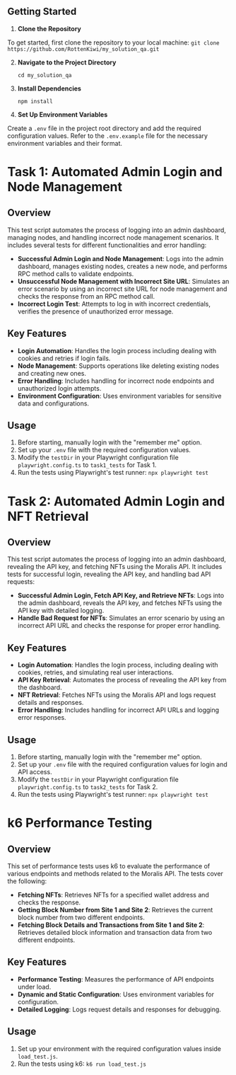 ## Getting Started

1. **Clone the Repository**

To get started, first clone the repository to your local machine: ```git clone https://github.com/RottenKiwi/my_solution_qa.git```

2. **Navigate to the Project Directory**   

    ```cd my_solution_qa```

3. **Install Dependencies**

    ```npm install```

4. **Set Up Environment Variables**

Create a ```.env``` file in the project root directory and add the required configuration values. Refer to the ```.env.example``` file for the necessary environment variables and their format.



# Task 1: Automated Admin Login and Node Management

## Overview
This test script automates the process of logging into an admin dashboard, managing nodes, and handling incorrect node management scenarios. It includes several tests for different functionalities and error handling:

- **Successful Admin Login and Node Management**: Logs into the admin dashboard, manages existing nodes, creates a new node, and performs RPC method calls to validate endpoints.
- **Unsuccessful Node Management with Incorrect Site URL**: Simulates an error scenario by using an incorrect site URL for node management and checks the response from an RPC method call.
- **Incorrect Login Test**: Attempts to log in with incorrect credentials, verifies the presence of unauthorized error message.

## Key Features
- **Login Automation**: Handles the login process including dealing with cookies and retries if login fails.
- **Node Management**: Supports operations like deleting existing nodes and creating new ones.
- **Error Handling**: Includes handling for incorrect node endpoints and unauthorized login attempts.
- **Environment Configuration**: Uses environment variables for sensitive data and configurations.

## Usage
1. Before starting, manually login with the "remember me" option.
2. Set up your `.env` file with the required configuration values.
3. Modify the `testDir` in your Playwright configuration file `playwright.config.ts` to `task1_tests` for Task 1.
4. Run the tests using Playwright's test runner: ```npx playwright test```

# Task 2: Automated Admin Login and NFT Retrieval

## Overview
This test script automates the process of logging into an admin dashboard, revealing the API key, and fetching NFTs using the Moralis API. It includes tests for successful login, revealing the API key, and handling bad API requests:

- **Successful Admin Login, Fetch API Key, and Retrieve NFTs**: Logs into the admin dashboard, reveals the API key, and fetches NFTs using the API key with detailed logging.
- **Handle Bad Request for NFTs**: Simulates an error scenario by using an incorrect API URL and checks the response for proper error handling.

## Key Features
- **Login Automation**: Handles the login process, including dealing with cookies, retries, and simulating real user interactions.
- **API Key Retrieval**: Automates the process of revealing the API key from the dashboard.
- **NFT Retrieval**: Fetches NFTs using the Moralis API and logs request details and responses.
- **Error Handling**: Includes handling for incorrect API URLs and logging error responses.

## Usage
1. Before starting, manually login with the "remember me" option.
2. Set up your `.env` file with the required configuration values for login and API access.
3. Modify the `testDir` in your Playwright configuration file `playwright.config.ts` to `task2_tests` for Task 2.
4. Run the tests using Playwright's test runner: ```npx playwright test```

# k6 Performance Testing

## Overview
This set of performance tests uses k6 to evaluate the performance of various endpoints and methods related to the Moralis API. The tests cover the following:

- **Fetching NFTs**: Retrieves NFTs for a specified wallet address and checks the response.
- **Getting Block Number from Site 1 and Site 2**: Retrieves the current block number from two different endpoints.
- **Fetching Block Details and Transactions from Site 1 and Site 2**: Retrieves detailed block information and transaction data from two different endpoints.

## Key Features
- **Performance Testing**: Measures the performance of API endpoints under load.
- **Dynamic and Static Configuration**: Uses environment variables for configuration.
- **Detailed Logging**: Logs request details and responses for debugging.

## Usage
1. Set up your environment with the required configuration values inside ```load_test.js```.
3. Run the tests using k6: ```k6 run load_test.js```